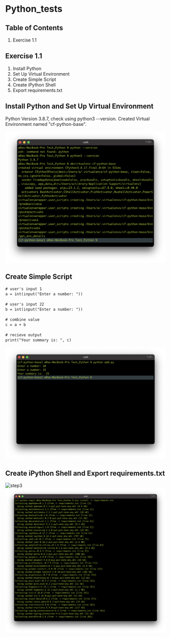 # Python_tests

## Table of Contents

1. Exercise 1.1

## Exercise 1.1

1. Install Python
2. Set Up Virtual Environment
3. Create Simple Script
4. Create iPython Shell
5. Export requirements.txt

 ## Install Python and Set Up Virtual Environment

 Python Version 3.8.7, check using python3 --version. Created Virtual Environment named "cf-python-base".

 ![step1](https://github.com/nick-vns/python_tests/blob/main/Exercise%201.1/step%201.png)

 ## Create Simple Script 
``` 
# user's input 1
a = int(input("Enter a number: "))

# user's input 22
b = int(input("Enter a number: "))

# combine value
c = a + b

# recieve output
print("Your summary is: ", c)
```
![step2](https://github.com/nick-vns/python_tests/blob/main/Exercise%201.1/step%202.png)

## Create iPython Shell and Export requirements.txt

![step3](https://github.com/nick-vns/python_tests/tree/main/Exercise%201.1)
![step4](https://github.com/nick-vns/python_tests/blob/main/Exercise%201.1/step%205.png)
 
 
